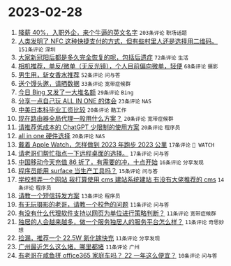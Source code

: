 # 2023-02-28

1. [降薪 40%，入职外企，来个牛逼的英文名字](https://www.v2ex.com/t/919735) `203条评论` `职场话题`
1. [人类发明了 NFC 这种快捷支付的方式，但有些村里人还是选择用二维码。](https://www.v2ex.com/t/919692) `151条评论` `深圳`
1. [大家新冠阳后都是多久完全恢复的呢，包括后遗症](https://www.v2ex.com/t/919730) `72条评论` `生活`
1. [相机推荐，单反/微单（无反光镜），个人目前偏向微单，轻便](https://www.v2ex.com/t/919718) `68条评论` `摄影`
1. [男生用，斩女香水推荐](https://www.v2ex.com/t/919717) `52条评论` `问与答`
1. [送个馒头邀，请晒数据](https://www.v2ex.com/t/919736) `33条评论` `宽带症候群`
1. [今日 Bing 又发了一大堆名额](https://www.v2ex.com/t/919767) `29条评论` `Bing`
1. [分享一点自己玩 ALL IN ONE 的体会](https://www.v2ex.com/t/919753) `23条评论` `NAS`
1. [中美日本科毕业工资比较](https://www.v2ex.com/t/919797) `20条评论` `酷工作`
1. [现在路由器全局代理一般用什么方案？](https://www.v2ex.com/t/919709) `20条评论` `宽带症候群`
1. [请推荐低成本的 ChatGPT 少限制的使用方案](https://www.v2ex.com/t/919703) `20条评论` `程序员`
1. [all in one 硬件选择](https://www.v2ex.com/t/919693) `20条评论` `NAS`
1. [戴着 Apple Watch，怎样做到 2023 年跑步 2023 公里](https://www.v2ex.com/t/919780) `17条评论` ` WATCH`
1. [请老哥们帮忙指点一下远程桌面的选择。](https://www.v2ex.com/t/919762) `17条评论` `问与答`
1. [中国移动今天充值 86 折了，有需要的冲，十点开始](https://www.v2ex.com/t/919700) `16条评论` `分享发现`
1. [程序员能用 surface 当生产工具吗？](https://www.v2ex.com/t/919701) `15条评论` `问与答`
1. [学校想弄一个网站 我打算使用 cms 建站系统建站 有没有大佬推荐的 cms](https://www.v2ex.com/t/919707) `14条评论` `程序员`
1. [请教一个短信转发方案](https://www.v2ex.com/t/919761) `13条评论` `程序员`
1. [有无玩摄影的老哥，请教一个校色的问题](https://www.v2ex.com/t/919795) `11条评论` `问与答`
1. [有没有什么代理软件支持以网页为单位进行策略判断？](https://www.v2ex.com/t/919794) `11条评论` `宽带症候群`
1. [独居的人会越来越多，做一个服务独居人的服务平台怎么样？](https://www.v2ex.com/t/919732) `11条评论` `奇思妙想`
1. [捡漏，推荐一个 22.5W 氮化镓快充](https://www.v2ex.com/t/919710) `11条评论` `分享发现`
1. [广州最近怎么这么堵，哪里都堵](https://www.v2ex.com/t/919706) `11条评论` `广州`
1. [有老哥在咸鱼拼 office365 家庭车吗？ 22 一年这么便宜？](https://www.v2ex.com/t/919824) `10条评论` `问与答`
